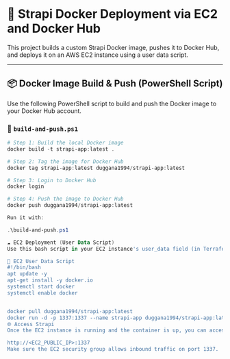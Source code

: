 # 🚀 Strapi Docker Deployment via EC2 and Docker Hub

This project builds a custom Strapi Docker image, pushes it to Docker Hub, and deploys it on an AWS EC2 instance using a user data script.

---

## 📦 Docker Image Build & Push (PowerShell Script)

Use the following PowerShell script to build and push the Docker image to your Docker Hub account.

### 🔧 `build-and-push.ps1`

```powershell
# Step 1: Build the local Docker image
docker build -t strapi-app:latest .

# Step 2: Tag the image for Docker Hub
docker tag strapi-app:latest duggana1994/strapi-app:latest

# Step 3: Login to Docker Hub
docker login

# Step 4: Push the image to Docker Hub
docker push duggana1994/strapi-app:latest

Run it with:

.\build-and-push.ps1

☁️ EC2 Deployment (User Data Script)
Use this bash script in your EC2 instance's user_data field (in Terraform or AWS Console) to pull and run the Dockerized Strapi app.

🔧 EC2 User Data Script
#!/bin/bash
apt update -y
apt-get install -y docker.io
systemctl start docker
systemctl enable docker


docker pull duggana1994/strapi-app:latest
docker run -d -p 1337:1337 --name strapi-app duggana1994/strapi-app:latest
🌐 Access Strapi
Once the EC2 instance is running and the container is up, you can access Strapi at:

http://<EC2_PUBLIC_IP>:1337
Make sure the EC2 security group allows inbound traffic on port 1337.